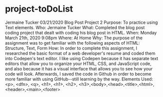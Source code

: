# project-toDoList
Jermaine Tucker 03/21/2020   Blog Post Project 2   Purpose: To practice using Text elements.  Who: Jermaine Tucker    What: Completed the blog post coding project that dealt with coding his blog post in HTML.   When: Monday March 21th, 2020 9:08pm    Where: At Home    Why: The purpose of the assignment was to get familiar with the following aspects of HTML:  Structure, Text, Form   How: In order to complete this assignment, I researched the basic format of a web developer's resume and coded them into Codepen's text editor. I like using Codepen because it has separate text editors that allow you to organize your HTML, CSS, and JavaScript code, and also because it has a visual interface that allows you to see how your code will look. Afterwards, I saved the code in Github in order to become more familiar with using GitHub--still learning by the way.  Elements Used:&lt;p>, &lt;dfn>, &lt;q>, &lt;h1>, &lt;h1>, &lt;h2>, &lt;h3>,&lt;body>,&lt;head>,&lt;title>,&lt;html>,&lt;header>,&lt;main>,&lt;footer>
